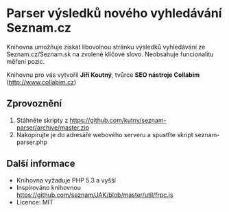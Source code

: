 Parser výsledků nového vyhledávání Seznam.cz
======================

Knihovna umožňuje získat libovolnou stránku výsledků vyhledávání ze Seznam.cz/Seznam.sk na zvolené klíčové slovo. Neobsahuje funcionalitu měření pozic.

Knihovnu pro vás vytvořil **Jiří Koutný**, tvůrce **SEO nástroje Collabim** (http://www.collabim.cz)

Zprovoznění
------------

1. Stáhněte skripty z https://github.com/kutny/seznam-parser/archive/master.zip
2. Nakopírujte je do adresáře webového serveru a spustťte skript seznam-parser.php

Další informace
----------------------------

* Knihovna vyžaduje PHP 5.3 a vyšší
* Inspirováno knihovnou https://github.com/seznam/JAK/blob/master/util/frpc.js
* Licence: MIT